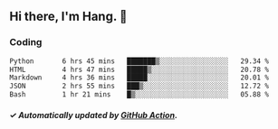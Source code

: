 ## Hi there, I'm Hang. 👋

### Coding

<!--START_SECTION:waka-->

```txt
Python       6 hrs 45 mins   ███████▒░░░░░░░░░░░░░░░░░   29.34 %
HTML         4 hrs 47 mins   █████▒░░░░░░░░░░░░░░░░░░░   20.78 %
Markdown     4 hrs 36 mins   █████░░░░░░░░░░░░░░░░░░░░   20.01 %
JSON         2 hrs 55 mins   ███▒░░░░░░░░░░░░░░░░░░░░░   12.72 %
Bash         1 hr 21 mins    █▒░░░░░░░░░░░░░░░░░░░░░░░   05.88 %
```

<!--END_SECTION:waka-->

##### ✓ Automatically updated by [GitHub Action](https://github.com/huhuhang/huhuhang/actions).
